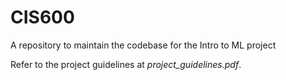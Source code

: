 # CIS600
A repository to maintain the codebase for the Intro to ML project

Refer to the project guidelines at *project_guidelines.pdf*.